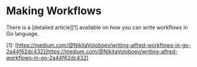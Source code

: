 # Making Workflows

There is a \[detailed article\]\[1\] available on how you can write workflows in Go language.

\[1\]:    [https://medium.com/@NikitaVoloboev/writing-alfred-workflows-in-go-2a44f62dc432](https://medium.com/@NikitaVoloboev/writing-alfred-workflows-in-go-2a44f62dc432)





